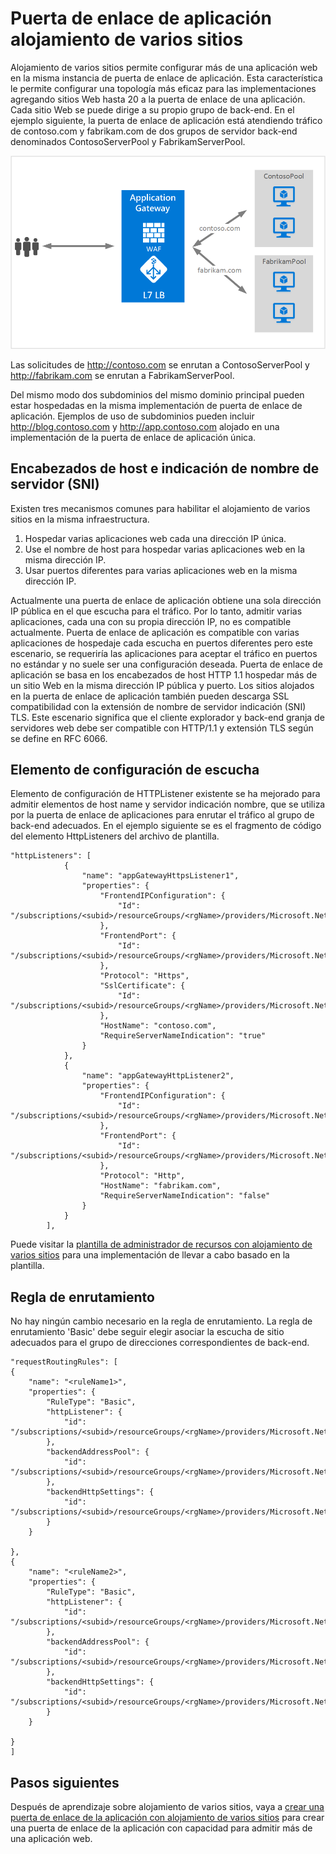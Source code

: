 <properties
   pageTitle="Alojar varios sitios en la puerta de enlace de aplicación | Microsoft Azure"
   description="Esta página proporciona información general sobre la compatibilidad con varios sitio de puerta de enlace de aplicación."
   documentationCenter="na"
   services="application-gateway"
   authors="amsriva"
   manager="rossort"
   editor="amsriva"/>
<tags
   ms.service="application-gateway"
   ms.devlang="na"
   ms.topic="hero-article"
   ms.tgt_pltfrm="na"
   ms.workload="infrastructure-services"
   ms.date="10/25/2016"
   ms.author="amsriva"/>

# <a name="application-gateway-multiple-site-hosting"></a>Puerta de enlace de aplicación alojamiento de varios sitios

Alojamiento de varios sitios permite configurar más de una aplicación web en la misma instancia de puerta de enlace de aplicación. Esta característica le permite configurar una topología más eficaz para las implementaciones agregando sitios Web hasta 20 a la puerta de enlace de una aplicación. Cada sitio Web se puede dirige a su propio grupo de back-end. En el ejemplo siguiente, la puerta de enlace de aplicación está atendiendo tráfico de contoso.com y fabrikam.com de dos grupos de servidor back-end denominados ContosoServerPool y FabrikamServerPool.

![imageURLroute](./media/application-gateway-multi-site-overview/multisite.png)

Las solicitudes de http://contoso.com se enrutan a ContosoServerPool y http://fabrikam.com se enrutan a FabrikamServerPool.

Del mismo modo dos subdominios del mismo dominio principal pueden estar hospedadas en la misma implementación de puerta de enlace de aplicación. Ejemplos de uso de subdominios pueden incluir http://blog.contoso.com y http://app.contoso.com alojado en una implementación de la puerta de enlace de aplicación única.

## <a name="host-headers-and-server-name-indication-sni"></a>Encabezados de host e indicación de nombre de servidor (SNI)

Existen tres mecanismos comunes para habilitar el alojamiento de varios sitios en la misma infraestructura.

1. Hospedar varias aplicaciones web cada una dirección IP única.
2. Use el nombre de host para hospedar varias aplicaciones web en la misma dirección IP.
3. Usar puertos diferentes para varias aplicaciones web en la misma dirección IP.

Actualmente una puerta de enlace de aplicación obtiene una sola dirección IP pública en el que escucha para el tráfico. Por lo tanto, admitir varias aplicaciones, cada una con su propia dirección IP, no es compatible actualmente. Puerta de enlace de aplicación es compatible con varias aplicaciones de hospedaje cada escucha en puertos diferentes pero este escenario, se requeriría las aplicaciones para aceptar el tráfico en puertos no estándar y no suele ser una configuración deseada. Puerta de enlace de aplicación se basa en los encabezados de host HTTP 1.1 hospedar más de un sitio Web en la misma dirección IP pública y puerto. Los sitios alojados en la puerta de enlace de aplicación también pueden descarga SSL compatibilidad con la extensión de nombre de servidor indicación (SNI) TLS. Este escenario significa que el cliente explorador y back-end granja de servidores web debe ser compatible con HTTP/1.1 y extensión TLS según se define en RFC 6066.

## <a name="listener-configuration-element"></a>Elemento de configuración de escucha

Elemento de configuración de HTTPListener existente se ha mejorado para admitir elementos de host name y servidor indicación nombre, que se utiliza por la puerta de enlace de aplicaciones para enrutar el tráfico al grupo de back-end adecuados. En el ejemplo siguiente se es el fragmento de código del elemento HttpListeners del archivo de plantilla.

    "httpListeners": [
                {
                    "name": "appGatewayHttpsListener1",
                    "properties": {
                        "FrontendIPConfiguration": {
                            "Id": "/subscriptions/<subid>/resourceGroups/<rgName>/providers/Microsoft.Network/applicationGateways/applicationGateway1/frontendIPConfigurations/DefaultFrontendPublicIP"
                        },
                        "FrontendPort": {
                            "Id": "/subscriptions/<subid>/resourceGroups/<rgName>/providers/Microsoft.Network/applicationGateways/applicationGateway1/frontendPorts/appGatewayFrontendPort443'"
                        },
                        "Protocol": "Https",
                        "SslCertificate": {
                            "Id": "/subscriptions/<subid>/resourceGroups/<rgName>/providers/Microsoft.Network/applicationGateways/applicationGateway1/sslCertificates/appGatewaySslCert1'"
                        },
                        "HostName": "contoso.com",
                        "RequireServerNameIndication": "true"
                    }
                },
                {
                    "name": "appGatewayHttpListener2",
                    "properties": {
                        "FrontendIPConfiguration": {
                            "Id": "/subscriptions/<subid>/resourceGroups/<rgName>/providers/Microsoft.Network/applicationGateways/applicationGateway1/frontendIPConfigurations/appGatewayFrontendIP'"
                        },
                        "FrontendPort": {
                            "Id": "/subscriptions/<subid>/resourceGroups/<rgName>/providers/Microsoft.Network/applicationGateways/applicationGateway1/frontendPorts/appGatewayFrontendPort80'"
                        },
                        "Protocol": "Http",
                        "HostName": "fabrikam.com",
                        "RequireServerNameIndication": "false"
                    }
                }
            ],




Puede visitar la [plantilla de administrador de recursos con alojamiento de varios sitios](https://github.com/Azure/azure-quickstart-templates/blob/master/201-application-gateway-multihosting) para una implementación de llevar a cabo basado en la plantilla.

## <a name="routing-rule"></a>Regla de enrutamiento

No hay ningún cambio necesario en la regla de enrutamiento. La regla de enrutamiento 'Basic' debe seguir elegir asociar la escucha de sitio adecuados para el grupo de direcciones correspondientes de back-end.

    "requestRoutingRules": [
    {
        "name": "<ruleName1>",
        "properties": {
            "RuleType": "Basic",
            "httpListener": {
                "id": "/subscriptions/<subid>/resourceGroups/<rgName>/providers/Microsoft.Network/applicationGateways/applicationGateway1/httpListeners/appGatewayHttpsListener1')]"
            },
            "backendAddressPool": {
                "id": "/subscriptions/<subid>/resourceGroups/<rgName>/providers/Microsoft.Network/applicationGateways/applicationGateway1/backendAddressPools/ContosoServerPool')]"
            },
            "backendHttpSettings": {
                "id": "/subscriptions/<subid>/resourceGroups/<rgName>/providers/Microsoft.Network/applicationGateways/applicationGateway1/backendHttpSettingsCollection/appGatewayBackendHttpSettings')]"
            }
        }

    },
    {
        "name": "<ruleName2>",
        "properties": {
            "RuleType": "Basic",
            "httpListener": {
                "id": "/subscriptions/<subid>/resourceGroups/<rgName>/providers/Microsoft.Network/applicationGateways/applicationGateway1/httpListeners/appGatewayHttpListener2')]"
            },
            "backendAddressPool": {
                "id": "/subscriptions/<subid>/resourceGroups/<rgName>/providers/Microsoft.Network/applicationGateways/applicationGateway1/backendAddressPools/FabrikamServerPool')]"
            },
            "backendHttpSettings": {
                "id": "/subscriptions/<subid>/resourceGroups/<rgName>/providers/Microsoft.Network/applicationGateways/applicationGateway1/backendHttpSettingsCollection/appGatewayBackendHttpSettings')]"
            }
        }

    }
    ]

## <a name="next-steps"></a>Pasos siguientes

Después de aprendizaje sobre alojamiento de varios sitios, vaya a [crear una puerta de enlace de la aplicación con alojamiento de varios sitios](application-gateway-create-multisite-azureresourcemanager-powershell.md) para crear una puerta de enlace de la aplicación con capacidad para admitir más de una aplicación web.
